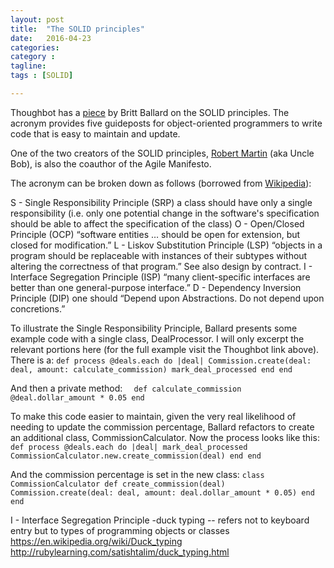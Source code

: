 ```yaml
---
layout: post
title:  "The SOLID principles"
date:   2016-04-23
categories:
category :
tagline:
tags : [SOLID]

---
```


Thoughbot has a [piece](https://robots.thoughtbot.com/back-to-basics-solid) by
Britt Ballard on the SOLID principles. The acronym provides five guideposts for
object-oriented programmers to write code that is easy to maintain and update.

One of the two creators of the SOLID principles, [Robert Martin](https://en.wikipedia.org/wiki/Robert_Cecil_Martin)
(aka Uncle Bob), is also the coauthor of the Agile Manifesto.

The acronym can be broken down as follows (borrowed from [Wikipedia](https://en.wikipedia.org/wiki/SOLID_(object-oriented_design))):

S - Single Responsibility Principle (SRP)
  a class should have only a single responsibility (i.e. only one potential change in the software's specification should be able to affect the specification of the class)
O - Open/Closed Principle (OCP)
  “software entities … should be open for extension, but closed for modification.”
L - Liskov Substitution Principle (LSP)
  “objects in a program should be replaceable with instances of their subtypes without altering the correctness of that program.” See also design by contract.
I - Interface Segregation Principle (ISP)
  “many client-specific interfaces are better than one general-purpose interface.”
D - Dependency Inversion Principle (DIP)
  one should “Depend upon Abstractions. Do not depend upon concretions.”

To illustrate the Single Responsibility Principle, Ballard presents some example
code with a single class, DealProcessor. I will only excerpt the relevant
portions here (for the full example visit the Thoughbot link above). There is a:
``def process
    @deals.each do |deal|
      Commission.create(deal: deal, amount: calculate_commission)
      mark_deal_processed
    end
  end``

And then a private method:
``  def calculate_commission
    @deal.dollar_amount * 0.05
  end``

To make this code easier to maintain, given the very real likelihood of needing
to update the commission percentage, Ballard refactors to create an additional
class, CommissionCalculator. Now the process looks like this:
``  def process
    @deals.each do |deal|
      mark_deal_processed
      CommissionCalculator.new.create_commission(deal)
    end
  end``

And the commission percentage is set in the new class:
``class CommissionCalculator
  def create_commission(deal)
    Commission.create(deal: deal, amount: deal.dollar_amount * 0.05)
  end
end``

I - Interface Segregation Principle
  -duck typing
    -- refers not to keyboard entry but to types of programming objects or classes
      https://en.wikipedia.org/wiki/Duck_typing
      http://rubylearning.com/satishtalim/duck_typing.html
